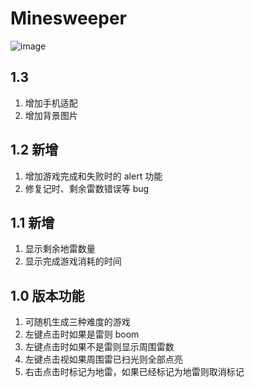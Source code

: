 # Minesweeper

![image](https://raw.githubusercontent.com/e174596549/Minesweeper/master/img/Minesweeper.gif)

## 1.3

1. 增加手机适配
2. 增加背景图片

## 1.2 新增

1. 增加游戏完成和失败时的 alert 功能
2. 修复记时、剩余雷数错误等 bug

## 1.1 新增

1. 显示剩余地雷数量
2. 显示完成游戏消耗的时间

## 1.0 版本功能

1. 可随机生成三种难度的游戏
2. 左键点击时如果是雷则 boom
3. 左键点击时如果不是雷则显示周围雷数
4. 左键点击视如果周围雷已扫光则全部点亮
5. 右击点击时标记为地雷，如果已经标记为地雷则取消标记
